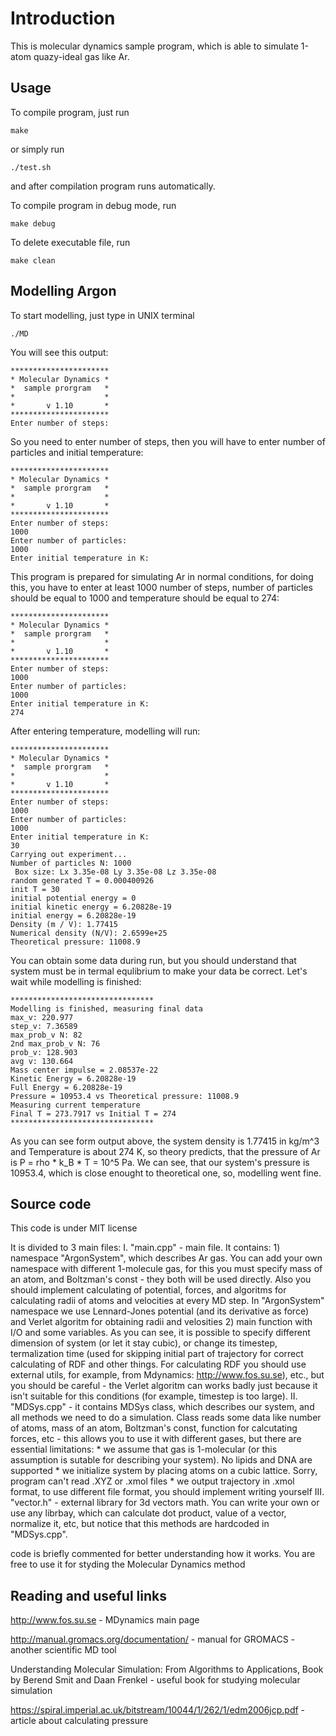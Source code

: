 # Introduction

This is molecular dynamics sample program, which is able to simulate 1-atom quazy-ideal gas like Ar.

## Usage

To compile program, just run 

```
make
```

or simply run

```
./test.sh
```

and after compilation program runs automatically.

To compile program in debug mode, run

```
make debug
```
To delete executable file, run

```
make clean

```

## Modelling Argon

To start modelling, just type in UNIX terminal

```
./MD
```

You will see this output:
```
**********************
* Molecular Dynamics *
*  sample prorgram   *
*                    *
*       v 1.10       *
**********************
Enter number of steps:

```
So you need to enter number of steps, then you will have to enter number of particles and initial temperature:

```
**********************
* Molecular Dynamics *
*  sample prorgram   *
*                    *
*       v 1.10       *
**********************
Enter number of steps:
1000
Enter number of particles:
1000
Enter initial temperature in K:

```
This program is prepared for simulating Ar in normal conditions, for doing this, you have to enter  at least 1000 number of steps, number of particles should be equal to 1000 and temperature should be equal to 274:

```
**********************
* Molecular Dynamics *
*  sample prorgram   *
*                    *
*       v 1.10       *
**********************
Enter number of steps:
1000
Enter number of particles:
1000
Enter initial temperature in K:
274
```
After entering temperature, modelling will run:

```
**********************
* Molecular Dynamics *
*  sample prorgram   *
*                    *
*       v 1.10       *
**********************
Enter number of steps:
1000
Enter number of particles:
1000
Enter initial temperature in K:
30
Carrying out experiment...
Number of particles N: 1000
 Box size: Lx 3.35e-08 Ly 3.35e-08 Lz 3.35e-08
random generated T = 0.000400926
init T = 30
initial potential energy = 0
initial kinetic energy = 6.20828e-19
initial energy = 6.20828e-19
Density (m / V): 1.77415
Numerical density (N/V): 2.6599e+25
Theoretical pressure: 11008.9

```
You can obtain some data during run, but you should understand that system must be in termal equlibrium to make your data be correct. Let's wait while modelling is finished:

```
******************************** 
Modelling is finished, measuring final data
max_v: 220.977
step_v: 7.36589
max_prob_v N: 82
2nd max_prob_v N: 76
prob_v: 128.903
avg v: 130.664
Mass center impulse = 2.08537e-22
Kinetic Energy = 6.20828e-19
Full Energy = 6.20828e-19
Pressure = 10953.4 vs Theoretical pressure: 11008.9
Measuring current temperature 
Final T = 273.7917 vs Initial T = 274
******************************** 
```
As you can see form output above, the system density is 1.77415 in kg/m^3 and Temperature is about 274 K, so theory predicts, that the pressure of Ar is P = rho * k_B * T = 10^5 Pa. We can see, that our system's pressure is  10953.4, which is close enought to theoretical one, so, modelling went fine.

## Source code

This code is under MIT license

It is divided to 3 main files:
I. "main.cpp" - main file. It contains:
    1) namespace "ArgonSystem", which describes Ar gas. You can add your own namespace with different 1-molecule gas, for this you must specify mass of an atom, and Boltzman's const - they both will be used directly. Also you should implement calculating of potential, forces, and algoritms for calculating radii of atoms and velocities at every MD step. In "ArgonSystem" namespace we use Lennard-Jones potential (and its derivative as force) and Verlet algoritm for obtaining radii and velosities
    2)  main function with I/O and some variables. As you can see, it is possible to specify different dimension of system (or let it stay cubic), or change its timestep, termalization time (used for skipping initial part of trajectory for correct calculating of RDF and other things. For calculating RDF you should use external utils, for example, from Mdynamics:  http://www.fos.su.se), etc., but you should be careful - the Verlet algoritm can works badly just because it isn't suitable for this conditions (for example, timestep is too large).
II. "MDSys.cpp" - it contains MDSys class, which describes our system, and all methods we need to do a simulation. Class reads some data like number of atoms, mass of an atom, Boltzman's const, function for calcutating forces, etc - this allows you to use it with different gases, but there are essential limitations:
    * we assume that gas is 1-molecular (or this assumption is sutable for describing your system). No lipids and DNA are supported
    * we initialize system by placing atoms on a cubic lattice. Sorry, program can't read .XYZ or .xmol files
    * we output trajectory in .xmol format, to use different file format, you should implement writing yourself
III. "vector.h" - external library for 3d vectors math. You can write your own or use any librbay, which can calculate dot product, value of a vector, normalize it, etc, but notice that this methods are hardcoded in "MDSys.cpp".

code is briefly commented for better understanding how it works. You are free to use it for styding the Molecular Dynamics method

## Reading and useful links

http://www.fos.su.se - MDynamics main page

http://manual.gromacs.org/documentation/ - manual for GROMACS - another scientific MD tool

Understanding Molecular Simulation: From Algorithms to Applications, Book by Berend Smit and Daan Frenkel - useful book for studying molecular simulation

https://spiral.imperial.ac.uk/bitstream/10044/1/262/1/edm2006jcp.pdf - article about calculating pressure

